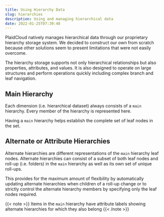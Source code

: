 ```yaml
---
title: Using Hierarchy Data
slug: hierarchies
description: Using and managing hierarchical data
date: 2022-01-25T07:39:48
---
```



PlaidCloud natively manages hierarchical data through our proprietary hierarchy storage system.  We decided to construct our own from scratch because
other solutions seem to present limitations that were not easily overcome.

The hierarchy storage supports not only hierarchical relationships but also properties, attributes, and values.  It is also designed to operate on large
structures and perform operations quickly including complex branch and leaf navigation.

## Main Hierarchy

Each dimension (i.e. hierarchical dataset) always consists of a `main` hierarchy.  Every member of the hierarchy is represented here.

Having a `main` hierarchy helps establish the complete set of leaf nodes in the set.


## Alternate or Attribute Hierarchies

Alternate hierarchies are different representations of the `main` hierarchy leaf nodes.  Alternate hierarchies can consist of a subset of both
leaf nodes and roll-up (i.e. folders) in the `main` hierarchy as well as its own set of unique roll-ups.

This provides for the maximum amount of flexibility by automatically updating alternate hierarchies when children of a roll-up change or to 
strictly control the alternate hierarchy members by specifying only the leaf nodes required.

{{< note >}}
Items in the `main` hierarchy have attribute labels showing alternate hierarchies for which they also belong
{{< /note >}}
